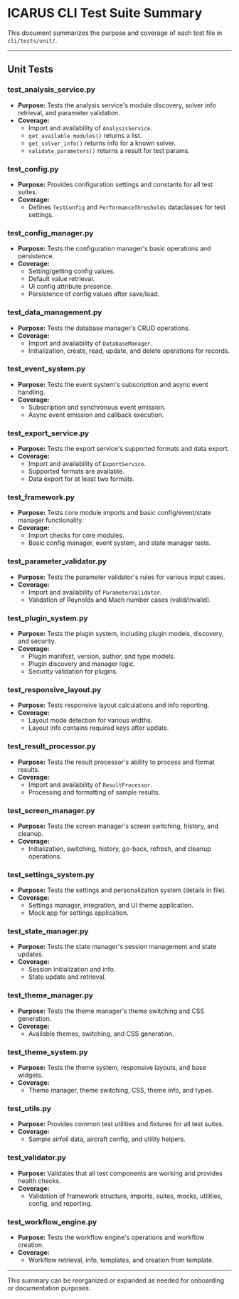 # ICARUS CLI Test Suite Summary

This document summarizes the purpose and coverage of each test file in `cli/tests/unit/`.

---

## Unit Tests

### test_analysis_service.py
- **Purpose:** Tests the analysis service's module discovery, solver info retrieval, and parameter validation.
- **Coverage:**
  - Import and availability of `AnalysisService`.
  - `get_available_modules()` returns a list.
  - `get_solver_info()` returns info for a known solver.
  - `validate_parameters()` returns a result for test params.

### test_config.py
- **Purpose:** Provides configuration settings and constants for all test suites.
- **Coverage:**
  - Defines `TestConfig` and `PerformanceThresholds` dataclasses for test settings.

### test_config_manager.py
- **Purpose:** Tests the configuration manager's basic operations and persistence.
- **Coverage:**
  - Setting/getting config values.
  - Default value retrieval.
  - UI config attribute presence.
  - Persistence of config values after save/load.

### test_data_management.py
- **Purpose:** Tests the database manager's CRUD operations.
- **Coverage:**
  - Import and availability of `DatabaseManager`.
  - Initialization, create, read, update, and delete operations for records.

### test_event_system.py
- **Purpose:** Tests the event system's subscription and async event handling.
- **Coverage:**
  - Subscription and synchronous event emission.
  - Async event emission and callback execution.

### test_export_service.py
- **Purpose:** Tests the export service's supported formats and data export.
- **Coverage:**
  - Import and availability of `ExportService`.
  - Supported formats are available.
  - Data export for at least two formats.

### test_framework.py
- **Purpose:** Tests core module imports and basic config/event/state manager functionality.
- **Coverage:**
  - Import checks for core modules.
  - Basic config manager, event system, and state manager tests.

### test_parameter_validator.py
- **Purpose:** Tests the parameter validator's rules for various input cases.
- **Coverage:**
  - Import and availability of `ParameterValidator`.
  - Validation of Reynolds and Mach number cases (valid/invalid).

### test_plugin_system.py
- **Purpose:** Tests the plugin system, including plugin models, discovery, and security.
- **Coverage:**
  - Plugin manifest, version, author, and type models.
  - Plugin discovery and manager logic.
  - Security validation for plugins.

### test_responsive_layout.py
- **Purpose:** Tests responsive layout calculations and info reporting.
- **Coverage:**
  - Layout mode detection for various widths.
  - Layout info contains required keys after update.

### test_result_processor.py
- **Purpose:** Tests the result processor's ability to process and format results.
- **Coverage:**
  - Import and availability of `ResultProcessor`.
  - Processing and formatting of sample results.

### test_screen_manager.py
- **Purpose:** Tests the screen manager's screen switching, history, and cleanup.
- **Coverage:**
  - Initialization, switching, history, go-back, refresh, and cleanup operations.

### test_settings_system.py
- **Purpose:** Tests the settings and personalization system (details in file).
- **Coverage:**
  - Settings manager, integration, and UI theme application.
  - Mock app for settings application.

### test_state_manager.py
- **Purpose:** Tests the state manager's session management and state updates.
- **Coverage:**
  - Session initialization and info.
  - State update and retrieval.

### test_theme_manager.py
- **Purpose:** Tests the theme manager's theme switching and CSS generation.
- **Coverage:**
  - Available themes, switching, and CSS generation.

### test_theme_system.py
- **Purpose:** Tests the theme system, responsive layouts, and base widgets.
- **Coverage:**
  - Theme manager, theme switching, CSS, theme info, and types.

### test_utils.py
- **Purpose:** Provides common test utilities and fixtures for all test suites.
- **Coverage:**
  - Sample airfoil data, aircraft config, and utility helpers.

### test_validator.py
- **Purpose:** Validates that all test components are working and provides health checks.
- **Coverage:**
  - Validation of framework structure, imports, suites, mocks, utilities, config, and reporting.

### test_workflow_engine.py
- **Purpose:** Tests the workflow engine's operations and workflow creation.
- **Coverage:**
  - Workflow retrieval, info, templates, and creation from template.

---

This summary can be reorganized or expanded as needed for onboarding or documentation purposes.
